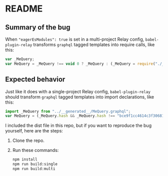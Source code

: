 # README

## Summary of the bug

When `"eagerEsModules": true` is set in a multi-project Relay config, `babel-plugin-relay` transforms `graphql` tagged templates into require calls, like this:

```js
var _MeQuery;
var MeQuery = _MeQuery !== void 0 ? _MeQuery : (_MeQuery = require("./__generated__/MeQuery.graphql"), _MeQuery.hash && _MeQuery.hash !== "bce9f1cc4614c3f306814d78c53b009b" && console.error("The definition of 'MeQuery' appears to have changed. Run `relay-compiler` to update the generated files to receive the expected data."), _MeQuery);
```

## Expected behavior

Just like it does with a single-project Relay config, `babel-plugin-relay` should transform `graphql` tagged templates into import declarations, like this:

```js
import _MeQuery from "../__generated__/MeQuery.graphql";
var MeQuery = (_MeQuery.hash && _MeQuery.hash !== "bce9f1cc4614c3f306814d78c53b009b" && console.error("The definition of 'MeQuery' appears to have changed. Run `relay-compiler` to update the generated files to receive the expected data."), _MeQuery);
```

I included the dist file in this repo, but if you want to reproduce the bug yourself, here are the steps:

1. Clone the repo.

2. Run these commands:

   ```bash
   npm install
   npm run build:single
   npm run build:multi
   ```

